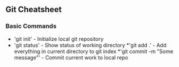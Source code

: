 ## Git Cheatsheet

### Basic Commands
* 'git init' - Initialize local git repository
* 'git status' - Show status of working directory
*'git add .' - Add everything in current directory to git index
*'git commit -m "Some message"' - Commit current work to local repo
